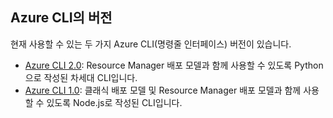 ## <a name="versions-of-the-azure-cli"></a>Azure CLI의 버전

현재 사용할 수 있는 두 가지 Azure CLI(명령줄 인터페이스) 버전이 있습니다.

* [Azure CLI 2.0](../articles/storage/storage-azure-cli.md): Resource Manager 배포 모델과 함께 사용할 수 있도록 Python으로 작성된 차세대 CLI입니다.
* [Azure CLI 1.0](../articles/storage/storage-azure-cli-nodejs.md): 클래식 배포 모델 및 Resource Manager 배포 모델과 함께 사용할 수 있도록 Node.js로 작성된 CLI입니다.
